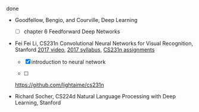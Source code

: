 done

- Goodfellow, Bengio, and Courville, Deep Learning

  - [ ] chapter 6 Feedforward Deep Networks

  

- Fei Fei Li, CS231n Convolutional Neural Networks for Visual Recognition, Stanford [2017 video](https://www.bilibili.com/video/av13260183/?p=4), [2017 syllabus](http://cs231n.stanford.edu/2017/syllabus), [CS231n assignments](http://cs231n.github.io/) 

  - [x] introduction to neural network

  - [ ] 

  https://github.com/lightaime/cs231n


- Richard Socher, CS224d Natural Language Processing with Deep Learning, Stanford 


